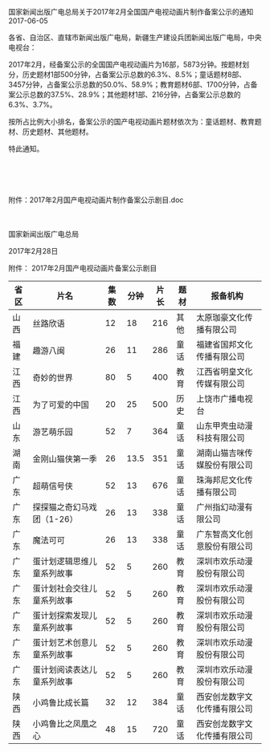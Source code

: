 国家新闻出版广电总局关于2017年2月全国国产电视动画片制作备案公示的通知  
2017-06-05   

各省、自治区、直辖市新闻出版广电局，新疆生产建设兵团新闻出版广电局，中央电视台：

2017年2月，经备案公示的全国国产电视动画片为16部，5873分钟。按题材划分，历史题材1部500分钟，占备案公示总数的6.3%、8.5%；童话题材8部、3457分钟，占备案公示总数的50.0%、58.9%；教育题材6部、1700分钟，占备案公示总数的37.5%、28.9%；其他题材1部、216分钟，占备案公示总数的6.3%、3.7%。

按所占比例大小排名，备案公示的国产电视动画片题材依次为：童话题材、教育题材、历史题材、其他题材。

特此通知。

　　

　　

附件：2017年2月国产电视动画片制作备案公示剧目.doc

 

　　

国家新闻出版广电总局

2017年2月28日   



附件：
2017年2月国产电视动画片备案公示剧目


省区 | 片名 | 集数 | 分钟 | 片长 | 题材 | 报备机构
---|----|----|----|----|----|-----
山西 | 丝路欣语 | 12 | 18 | 216 | 其他 | 太原珈豪文化传播有限公司
福建 | 趣游八闽 | 26 | 11 | 286 | 童话 | 福建省国邦文化传播有限公司
江西 | 奇妙的世界 | 80 | 5 | 400 | 教育 | 江西省明皇文化传媒有限公司
江西 | 为了可爱的中国 | 20 | 25 | 500 | 历史 | 上饶市广播电视台
山东 | 游艺萌乐园 | 52 | 7 | 364 | 童话 | 山东甲壳虫动漫科技有限公司
湖南 | 金刚山猫侠第一季 | 26 | 13.5 | 351 | 童话 | 湖南山猫吉咪传媒股份有限公司
广东 | 超萌信号侠 | 52 | 13 | 676 | 童话 | 珠海邦尼文化传播有限公司
广东 | 探探猫之奇幻马戏团（1-26） | 26 | 13 | 338 | 童话 | 广州指幻动漫有限公司
广东 | 魔法可可 | 26 | 13 | 338 | 童话 | 广东智高文化创意股份有限公司
广东 | 蛋计划逻辑思维儿童系列故事 | 52 | 5 | 260 | 教育 | 深圳市欢乐动漫股份有限公司
广东 | 蛋计划社会交往儿童系列故事 | 52 | 5 | 260 | 教育 | 深圳市欢乐动漫股份有限公司
广东 | 蛋计划探索发现儿童系列故事 | 52 | 5 | 260 | 教育 | 深圳市欢乐动漫股份有限公司
广东 | 蛋计划艺术创意儿童系列故事 | 52 | 5 | 260 | 教育 | 深圳市欢乐动漫股份有限公司
广东 | 蛋计划阅读表达儿童系列故事 | 52 | 5 | 260 | 教育 | 深圳市欢乐动漫股份有限公司
陕西 | 小鸡鲁比成长篇 | 32 | 12 | 384 | 童话 | 西安创龙数字文化传播有限公司
陕西 | 小鸡鲁比之凤凰之心 | 48 | 15 | 720 | 童话 | 西安创龙数字文化传播有限公司
